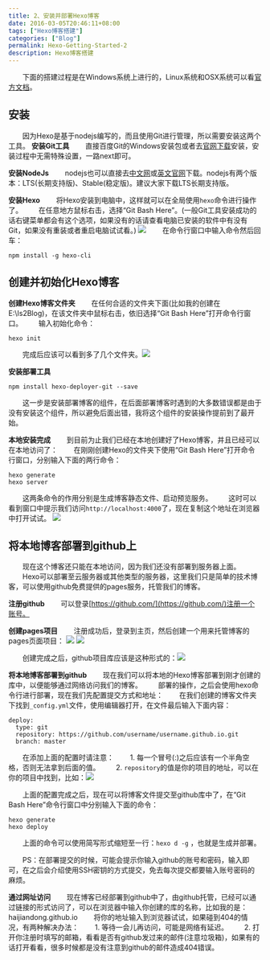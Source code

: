 ```yaml
---
title: 2、安装并部署Hexo博客
date: 2016-03-05T20:46:11+08:00
tags: ["Hexo博客搭建"]
categories: ["Blog"]
permalink: Hexo-Getting-Started-2
description: Hexo博客搭建
---
```

　　下面的搭建过程是在Windows系统上进行的，Linux系统和OSX系统可以看[官方文档](https://hexo.io/zh-cn/docs/index.html)。

## 安装
　　因为Hexo是基于nodejs编写的，而且使用Git进行管理，所以需要安装这两个工具。
**安装Git工具**
　　直接百度Git的Windows安装包或者去[官网下载](http://git-scm.com/download/)安装，安装过程中无需特殊设置，一路next即可。

**安装NodeJs**
　　nodejs也可以直接去[中文网](http://nodejs.cn/)或[英文官网](http://nodejs.org/)下载。nodejs有两个版本：LTS(长期支持版)、Stable(稳定版)。建议大家下载LTS长期支持版。
<!--more-->
**安装Hexo**
　　将Hexo安装到电脑中，这样就可以在全局使用`hexo`命令进行操作了。
　　在任意地方鼠标右击，选择“Git Bash Here”。(一般Git工具安装成功的话右键菜单都会有这个选项，如果没有的话请查看电脑已安装的软件中有没有Git，如果没有重装或者重启电脑试试看。)
![](http://ww1.sinaimg.cn/mw690/c55a7aeejw1f1map7rgv4j209y0e175a.jpg)
　　在命令行窗口中输入命令然后回车：
```
npm install -g hexo-cli
```

## 创建并初始化Hexo博客
**创建Hexo博客文件夹**
　　在任何合适的文件夹下面(比如我的创建在E:\Is2Blog)，在该文件夹中鼠标右击，依旧选择“Git Bash Here”打开命令行窗口。
　　输入初始化命令：
```
hexo init
```
　　完成后应该可以看到多了几个文件夹。![](http://ww2.sinaimg.cn/mw690/c55a7aeejw1f1mbhjwda1j20vy0h6q45.jpg)

**安装部署工具**
```
npm install hexo-deployer-git --save
```
　　这一步是安装部署博客的组件，在后面部署博客时遇到的大多数错误都是由于没有安装这个组件，所以避免后面出错，我将这个组件的安装操作提前到了最开始。

**本地安装完成**
　　到目前为止我们已经在本地创建好了Hexo博客，并且已经可以在本地访问了：
　　在刚刚创建Hexo的文件夹下使用“Git Bash Here”打开命令行窗口，分别输入下面的两行命令：
```
hexo generate
hexo server
```
　　这两条命令的作用分别是生成博客静态文件、启动预览服务。
　　这时可以看到窗口中提示我们访问`http://localhost:4000`了，现在复制这个地址在浏览器中打开试试。
![](http://ww2.sinaimg.cn/mw690/c55a7aeejw1f1memdmu7fj212n0m1wn6.jpg)


## 将本地博客部署到github上
　　现在这个博客还只能在本地访问，因为我们还没有部署到服务器上面。
　　Hexo可以部署至云服务器或其他类型的服务器，这里我们只是简单的技术博客，可以使用github免费提供的pages服务，托管我们的博客。
 
**注册github**
　　可以登录[https://github.com/](https://github.com/)注册一个账号。

**创建pages项目**
　　注册成功后，登录到主页，然后创建一个用来托管博客的pages页面项目：
![](http://ww1.sinaimg.cn/mw690/c55a7aeejw1f1mc2nd05dj20ul08wac4.jpg)
![](http://ww2.sinaimg.cn/mw690/c55a7aeejw1f5i3vr82tpj20qs0h5q3y.jpg)

　　创建完成之后，github项目库应该是这种形式的：![](http://ww3.sinaimg.cn/mw690/c55a7aeejw1f1mcjap8y1j20d202et8s.jpg)

**将本地博客部署到github**
　　现在我们可以将本地的Hexo博客部署到刚才创建的库中，以便能够通过网络访问我们的博客。
　　部署的操作，之后会使用hexo命令行进行部署，现在我们先配置提交方式和地址：
　　在我们创建的博客文件夹下找到`_config.yml`文件，使用编辑器打开，在文件最后输入下面内容：
```
deploy:
  type: git
  repository: https://github.com/username/username.github.io.git
  branch: master
```
　　在添加上面的配置时请注意：
　　1. 每一个冒号(:)之后应该有一个半角空格，否则无法拿到后面的值。
　　2. `repository`的值是你的项目的地址，可以在你的项目中找到，比如：![](http://ww1.sinaimg.cn/mw690/c55a7aeejw1f1mcvvqn27j20s003fglp.jpg)

　　上面的配置完成之后，现在可以将博客文件提交至github库中了，在“Git Bash Here”命令行窗口中分别输入下面的命令：
```
hexo generate
hexo deploy
```
　　上面的命令可以使用简写形式缩短至一行：`hexo d -g` ，也就是生成并部署。

　　PS：在部署提交的时候，可能会提示你输入github的账号和密码，输入即可，在之后会介绍使用SSH密钥的方式提交，免去每次提交都要输入账号密码的麻烦。

**通过网址访问**
　　现在博客已经部署到github中了，由github托管，已经可以通过链接的形式访问了，可以在浏览器中输入你创建的库的名称，比如我的是：haijiandong.github.io
　　将你的地址输入到浏览器试试，如果碰到404的情况，有两种解决办法：
　　1. 等待一会儿再访问，可能是网络有延迟。
　　2. 打开你注册时填写的邮箱，看看是否有github发过来的邮件(注意垃圾箱)，如果有的话打开看看，很多时候都是没有注意到github的邮件造成404错误。
